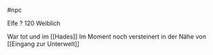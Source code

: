 #npc 

Elfe ? 120 Weiblich

War tot und im [[Hades]]
Im Moment noch versteinert in der Nähe von [[Eingang zur Unterwelt]]